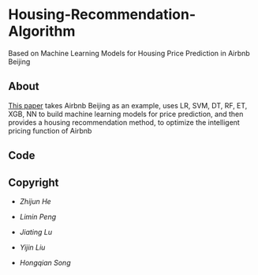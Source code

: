 # Housing-Recommendation-Algorithm

Based on Machine Learning Models for Housing Price Prediction in Airbnb Beijing

## About

[This paper](数据挖掘小组报告__何智钧+刘懿瑾+卢嘉婷+彭礼敏+宋红倩.pdf) takes Airbnb Beijing as an example, uses LR, SVM, DT, RF, ET, XGB, NN to build machine learning models for price prediction, and then provides a housing recommendation method, to optimize the intelligent pricing function of Airbnb

## Code



## Copyright

- *Zhijun He*

- *Limin Peng*

- *Jiating Lu*

- *Yijin Liu*

- *Hongqian Song*
